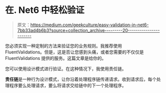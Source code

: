 # 在. Net6 中轻松验证

> 原文：<https://medium.com/geekculture/easy-validation-in-net6-7bb33ad4b6b3?source=collection_archive---------20----------------------->

您必须实现一种定制的方法来验证您的业务规则。我推荐使用 FluentValidations。但是，这是否让您感到头痛，或者您需要的不仅仅是 FluentValidations 提供的服务。这篇文章是给你的。

您可以使用设计模式进行验证。在这种情况下，我使用责任链。

**责任链**是一种行为设计模式，让你沿着处理程序链传递请求。收到请求后，每个处理程序要么处理请求，要么将请求交给链中的下一个处理程序。
